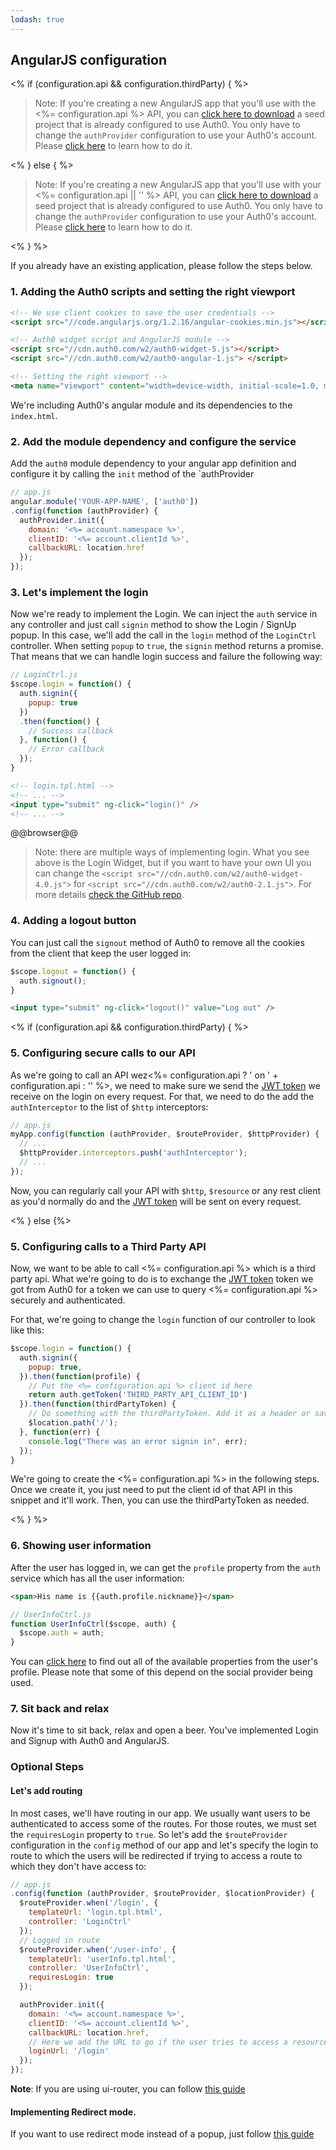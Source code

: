 ```yaml
---
lodash: true
---
```


## AngularJS configuration

<% if (configuration.api && configuration.thirdParty) { %>

> Note: If you're creating a new AngularJS app that you'll use with the <%= configuration.api %> API, you can [click here to download](https://github.com/auth0/auth0-angular-thirdparty-sample/archive/gh-pages.zip) a seed project that is already configured to use Auth0.
You only have to change the `authProvider` configuration to use your Auth0's account. Please [click here](#3) to learn how to do it.

<% } else  { %>

> Note: If you're creating a new AngularJS app that you'll use with your <%= configuration.api || '' %> API, you can [click here to download](https://github.com/auth0/auth0-angular-api-sample/archive/gh-pages.zip) a seed project that is already configured to use Auth0.
You only have to change the `authProvider` configuration to use your Auth0's account. Please [click here](#3) to learn how to do it.

<% } %>

If you already have an existing application, please follow the steps below.

### 1. Adding the Auth0 scripts and setting the right viewport

```html
<!-- We use client cookies to save the user credentials -->
<script src="//code.angularjs.org/1.2.16/angular-cookies.min.js"></script>

<!-- Auth0 widget script and AngularJS module -->
<script src="//cdn.auth0.com/w2/auth0-widget-5.js"></script>
<script src="//cdn.auth0.com/w2/auth0-angular-1.js"> </script>

<!-- Setting the right viewport -->
<meta name="viewport" content="width=device-width, initial-scale=1.0, maximum-scale=1.0, user-scalable=no" />
```

We're including Auth0's angular module and its dependencies to the `index.html`.

### 2. Add the module dependency and configure the service

Add the `auth0` module dependency to your angular app definition and configure it by calling the `init` method of the `authProvider

```js
// app.js
angular.module('YOUR-APP-NAME', ['auth0'])
.config(function (authProvider) {
  authProvider.init({
    domain: '<%= account.namespace %>',
    clientID: '<%= account.clientId %>',
    callbackURL: location.href
  });
});
```


### 3. Let's implement the login

Now we're ready to implement the Login. We can inject the `auth` service in any controller and just call `signin` method to show the Login / SignUp popup. 
In this case, we'll add the call in the `login` method of the `LoginCtrl` controller. When setting `popup` to `true`, the `signin` method returns a promise. That means that we can handle login success and failure the following way:

```js
// LoginCtrl.js
$scope.login = function() {
  auth.signin({
    popup: true
  })
  .then(function() {
    // Success callback
  }, function() {
    // Error callback
  });
}
```

```html
<!-- login.tpl.html -->
<!-- ... -->
<input type="submit" ng-click="login()" />
<!-- ... -->
```

@@browser@@

> Note: there are multiple ways of implementing login. What you see above is the Login Widget, but if you want to have your own UI you can change the `<script src="//cdn.auth0.com/w2/auth0-widget-4.0.js">` for `<script src="//cdn.auth0.com/w2/auth0-2.1.js">`. For more details [check the GitHub repo](https://github.com/auth0/auth0-angular#with-your-own-ui).

### 4. Adding a logout button

You can just call the `signout` method of Auth0 to remove all the cookies from the client that keep the user logged in:

```js
$scope.logout = function() {
  auth.signout();
}
```

```html
<input type="submit" ng-click="logout()" value="Log out" />
```


<% if (configuration.api && configuration.thirdParty) { %>

### 5. Configuring secure calls to our API

As we're going to call an API wez<%= configuration.api ? ' on ' + configuration.api : '' %>, we need to make sure we send the [JWT token](https://docs.auth0.com/jwt) we receive on the login on every request. For that, we need to do the add the `authInterceptor` to the list of `$http` interceptors:

```js
// app.js
myApp.config(function (authProvider, $routeProvider, $httpProvider) {
  // ...
  $httpProvider.interceptors.push('authInterceptor');
  // ...
});
```

Now, you can regularly call your API with `$http`, `$resource` or any rest client as you'd normally do and the [JWT token](https://docs.auth0.com/jwt) will be sent on every request.

<% } else {%>

### 5. Configuring calls to a Third Party API

Now, we want to be able to call <%= configuration.api %> which is a third party api. What we're going to do is to exchange the [JWT token](https://docs.auth0.com/jwt) token we got from Auth0 for a token we can use to query <%= configuration.api %> securely and authenticated.

For that, we're going to change the `login` function of our controller to look like this:

```js
$scope.login = function() {
  auth.signin({
    popup: true,
  }).then(function(profile) {
    // Put the <%= configuration.api %> client id here
    return auth.getToken('THIRD_PARTY_API_CLIENT_ID')
  }).then(function(thirdPartyToken) {
    // Do something with the thirdPartyToken. Add it as a header or save it for later usage
    $location.path('/');
  }, function(err) {
    console.log("There was an error signin in", err);
  });
}
```

We're going to create the <%= configuration.api %> in the following steps. Once we create it, you just need to put the client id of that API in this snippet and it'll work. Then, you can use the thirdPartyToken as needed.

<% } %>

### 6. Showing user information

After the user has logged in, we can get the `profile` property from the `auth` service which has all the user information:

```html
<span>His name is {{auth.profile.nickname}}</span>
```

```js
// UserInfoCtrl.js
function UserInfoCtrl($scope, auth) {
  $scope.auth = auth;
}
```

You can [click here](https://docs.auth0.com/user-profile) to find out all of the available properties from the user's profile. Please note that some of this depend on the social provider being used.

### 7. Sit back and relax

Now it's time to sit back, relax and open a beer. You've implemented Login and Signup with Auth0 and AngularJS.

### Optional Steps
#### Let's add routing

In most cases, we'll have routing in our app. 
We usually want users to be authenticated to access some of the routes. For those routes, we must set the `requiresLogin` property to `true`. 
So let's add the `$routeProvider` configuration in the `config` method of our app and let's specify the login to route to which the users will be redirected if trying to access a route to which they don't have access to:

```js
// app.js
.config(function (authProvider, $routeProvider, $locationProvider) {
  $routeProvider.when('/login', {
    templateUrl: 'login.tpl.html',
    controller: 'LoginCtrl'
  });
  // Logged in route
  $routeProvider.when('/user-info', {
    templateUrl: 'userInfo.tpl.html',
    controller: 'UserInfoCtrl',
    requiresLogin: true
  });

  authProvider.init({
    domain: '<%= account.namespace %>',
    clientID: '<%= account.clientId %>',
    callbackURL: location.href,
    // Here we add the URL to go if the user tries to access a resource he can't because he's not authenticated
    loginUrl: '/login'
  });
});
```

__Note__: If you are using ui-router, you can follow [this guide](https://github.com/auth0/auth0-angular/blob/master/docs/routing.md#ui-router)

#### Implementing Redirect mode.

If you want to use redirect mode instead of a popup, just follow [this guide](https://github.com/auth0/auth0-angular/blob/master/docs/widget-redirect.md#getting-started-widget-redirect)



